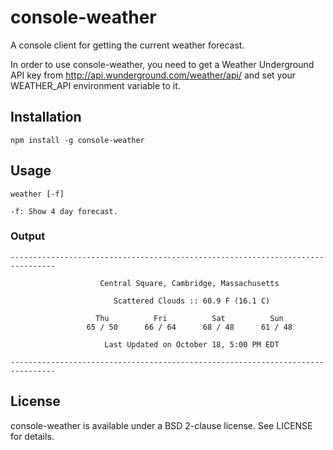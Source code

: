 console-weather
===============

A console client for getting the current weather forecast.

In order to use console-weather, you need to get a Weather Underground API key
from http://api.wunderground.com/weather/api/ and set your WEATHER_API
environment variable to it.

## Installation

    npm install -g console-weather


## Usage

    weather [-f]

    -f: Show 4 day forecast.

### Output

    --------------------------------------------------------------------------------
    
                        Central Square, Cambridge, Massachusetts                    
    
                           Scattered Clouds :: 60.9 F (16.1 C)                      
    
                       Thu          Fri          Sat          Sun                   
                     65 / 50      66 / 64      68 / 48      61 / 48                 
    
                         Last Updated on October 18, 5:00 PM EDT                    
    
    --------------------------------------------------------------------------------


## License

console-weather is available under a BSD 2-clause license. See LICENSE for details.